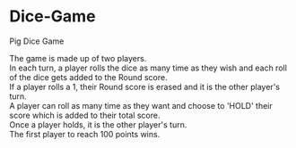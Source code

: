 # Dice-Game
Pig Dice Game

The game is made up of two players.<br>
In each turn, a player rolls the dice as many time as they wish and each roll of the dice gets added to the Round score.<br>
If a player rolls a 1, their Round score is erased and it is the other player's turn.<br>
A player can roll as many time as they want and choose to 'HOLD' their score which is added to their total score.<br>
Once a player holds, it is the other player's turn.<br>
The first player to reach 100 points wins.<br>
